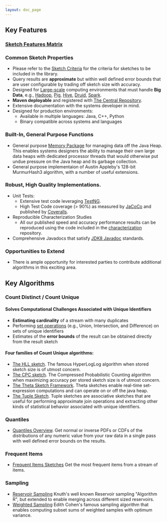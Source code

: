 ```yaml
---
layout: doc_page
---
```

<!--
    Licensed to the Apache Software Foundation (ASF) under one
    or more contributor license agreements.  See the NOTICE file
    distributed with this work for additional information
    regarding copyright ownership.  The ASF licenses this file
    to you under the Apache License, Version 2.0 (the
    "License"); you may not use this file except in compliance
    with the License.  You may obtain a copy of the License at

      http://www.apache.org/licenses/LICENSE-2.0

    Unless required by applicable law or agreed to in writing,
    software distributed under the License is distributed on an
    "AS IS" BASIS, WITHOUT WARRANTIES OR CONDITIONS OF ANY
    KIND, either express or implied.  See the License for the
    specific language governing permissions and limitations
    under the License.
-->
## Key Features

### [Sketch Features Matrix]({{site.docs_dir}}/Architecture/SketchFeaturesMatrix.html)

### Common Sketch Properties

* Please refer to the [Sketch Criteria]({{site.docs_dir}}/Architecture/SketchCriteria.html) for the criteria for sketches to be included in the library.
* Query results are <b>approximate</b> but within well defined error bounds that are user 
  configurable by trading off sketch size with accuracy.
* Designed for <a href="{{site.docs_dir}}/Architecture/LargeScale.html">Large-scale</a> computing environments 
  that must handle <b>Big Data</b>, e.g., 
<a href="https://hadoop.apache.org/">Hadoop</a>, 
<a href="https://pig.apache.org/">Pig</a>, 
<a href="https://hive.apache.org/">Hive</a>,
<a href="https://druid.apache.org">Druid</a>,
<a href="https://spark.apache.org">Spark</a>.
* <b>Maven deployable</b> and registered with 
<a href="https://search.maven.org/#search|ga|1|DataSketches">The Central Repository</a>.
* Extensive documentation with the systems developer in mind.
* Designed for production environments:
    * Available in multiple languages: Java, C++, Python
    * Binary compatible across systems and languages 

### Built-In, General Purpose Functions

* General purpose <a href="{{site.docs_dir}}/Memory/MemoryPackage.html">Memory Package</a> for managing data off the Java Heap. 
This enables systems designers the ability to manage their own large data heaps with 
dedicated processor threads that would otherwise put undue pressure on the Java heap and 
its garbage collection.
* General purpose implementaion of Austin Appleby's 128-bit MurmurHash3 algorithm, 
  with a number of useful extensions.

### Robust, High Quality Implementations.
* Unit Tests:
    * Extensive test code leveraging <a href="https://testng.org">TestNG</a>.
    * High Test Code coverage (> 90%) as measured by 
<a href="https://www.eclemma.org/jacoco/">JaCoCo</a> and published by 
<a href="https://coveralls.io">Coveralls</a>.
* Reproducible Characterization Studies
    * All our published speed and accuracy performance results can be reproduced using the code included in the 
<a href="https://github.com/apache/incubator-datasketches-characterization">characterization</a> repository.
* Comprehensive Javadocs that satisfy 
<a href="https://docs.oracle.com/javase/8/docs/technotes/guides/javadoc/index.html">JDK8 Javadoc</a> standards.

### Opportunities to Extend

* There is ample opportunity for interested parties to contribute additional algorithms in this exciting area.

## Key Algorithms

### Count Distinct / Count Unique

#### Solves Computational Challenges Associated with Unique Identifiers

* <b>Estimating cardinality</b> of a stream with many duplicates
* Performing <a href="{{site.docs_dir}}/Theta/ThetaSketchSetOps.html">set operations</a> (e.g., Union, Intersection, 
  and Difference) on sets of unique identifiers
* Estimates of the <b>error bounds</b> of the result can be obtained directly from the result sketch

#### Four families of Count Unique algorithms:

* <a href="{{site.docs_dir}}/HLL/HLL.html">The HLL sketch</a>. The famous HyperLogLog algorithm when stored sketch size is of utmost concern.
* <a href="{{site.docs_dir}}/CPC/CPC.html">The CPC sketch</a>. The Compressed Probabilistic Counting algorithm when maximizing accuracy per stored sketch size is of utmost concern.
* <a href="{{site.docs_dir}}/Theta/ThetaSketchFramework.html">The Theta Sketch Framework</a>. Theta sketches enable real-time set-expression computations and can operate on or off the java heap.
* <a href="{{site.docs_dir}}/Tuple/TupleOverview.html">The Tuple Sketch</a>. Tuple sketches are associative sketches that are useful for performing approximate join operations and extracting other kinds of statistical behavior associated with unique identifiers.

  
### Quantiles

* <a href="{{site.docs_dir}}/Quantiles/QuantilesOverview.html">Quantiles Overview</a>. Get normal or inverse PDFs or CDFs of the distributions of any numeric value from your raw data in a single pass with well defined error bounds on the results.
  
### Frequent Items

* <a href="{{site.docs_dir}}/Frequency/FrequencySketchesOverview.html">Frequent Items Sketches</a> Get the most frequent items from a stream of items.
  
### Sampling

* <a href="{{site.docs_dir}}/Sampling/ReservoirSampling.html">Reservoir Sampling</a> Knuth's well known Reservoir sampling "Algorithm R", but extended to enable merging across different sized reservoirs.
* <a href="{{site.docs_dir}}/Sampling/VarOptSampling.html">Weighted Sampling</a> Edith Cohen's famous sampling algorithm that enables computing subset sums of weighted samples with optimum variance.


